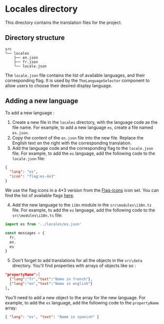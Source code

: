 # Locales directory
This directory contains the translation files for the project.

## Directory structure
```
src
└── locales
    ├── en.json
    ├── fr.json
    └── locale.json
```
The `locale.json` file contains the list of available languages, and their corresponding flag. It is used by the `TheLanguageSelector` component to allow users to choose their desired display language.

## Adding a new language
To add a new language :
1. Create a new file in the `locales` directory, with the language code as the file name. For example, to add a new language `es`, create a file named `es.json`.
2. Copy the content of the `en.json` file into the new file. Replace the English text on the right with the corresponding translation.
3. Add the language code and the corresponding flag to the `locale.json` file. For example, to add the `es` language, add the following code to the `locale.json` file:
```json
{
  "lang": "es",
  "icon": "flag:es-4x3"
}
```
We use the flag icons in a 4*3 version from the [Flag-icons](https://icon-sets.iconify.design/flag) icon set. You can find the list of available flags [here](https://icon-sets.iconify.design/flag).

4. Add the new language to the `i18n` module in the `src\modules\i18n.ts` file. For example, to add the `es` language, add the following code to the `src\modules\i18n.ts` file:

```ts
import es from '../locales/es.json'

const messages = {
  fr,
  en,
  es
}
```
5. Don't forget to add translations for all the objects in the `src\data` directory. You'll find properties with arrays of objects like so :
```json
"propertyName":[
  {"lang":"fr","text":"Name in french"},
  {"lang":"en","text":"Name in english"}
],
```
You'll need to add a new object to the array for the new language. For example, to add the `es` language, add the following code to the `propertyName` array:
```json
{ "lang": "es", "text": "Name in spanish" }
```
